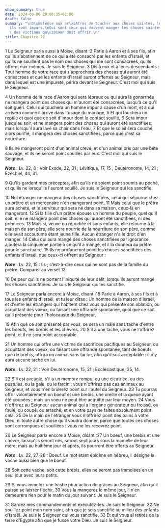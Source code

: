 ```yaml
---
show_summary: true
date: 2024-09-06 20:00:35+02:00
draft: false
summary: "\nD\xE9fense aux pr\xEAtres de toucher aux choses saintes, lorsqu\u2019\
  ils sont impurs.\nQui sont ceux qui doivent manger les choses saintes.\nQualit\xE9\
  \ des victimes qu\u2019on doit offrir.\n"
title: Chapitre 22
---
```





1 Le Seigneur parla aussi à Moïse, disant :2 Parle à Aaron et à ses fils, afin qu'ils s'abstiennent de ce qui a été consacré par les enfants d'Israël, et qu'ils ne souillent pas le nom des choses qui me sont consacrées, qu'ils offrent eux-mêmes. Je suis le Seigneur. 3 Dis à eux et à leurs descendants : Tout homme de votre race qui s'approchera des choses qui auront été consacrées et que les enfants d'Israël auront offertes au Seigneur, mais dans lequel est une impureté, périra devant le Seigneur. C'est moi qui suis le Seigneur.


4 Un homme de la race d'Aaron qui sera lépreux ou qui aura la gonorrhée ne mangera point des choses qui m'auront été consacrées, jusqu'à ce qu'il soit guéri. Celui qui touchera un homme impur à cause d'un mort, et à qui arrivera comme il arrive dans l'usage du mariage, 5 Et qui touchera un reptile et quoi que ce soit d'impur dont le contact souille, 6 Sera impur jusqu'au soir, et ne mangera point des choses qui auront été sanctifiées; mais lorsqu'il aura lavé sa chair dans l'eau, 7 Et que le soleil sera couché, alors purifié, il mangera des choses sanctifiées, parce que c'est sa nourriture.


8 Ils ne mangeront point d'un animal crevé, et d'un animal pris par une bête sauvage, et ils ne seront point souillés par eux. C'est moi qui suis le Seigneur.

***Note*** :  Lv. 22, 8 : Voir Exode, 22, 31 ; Lévitique, 17, 15 ; Deutéronome, 14, 21 ; Ezéchiel, 44, 31.


9 Qu'ils gardent mes préceptes, afin qu'ils ne soient point soumis au péché, et qu'ils ne lorsqu'ils l'auront souillé. Je suis le Seigneur qui les sanctifie.


10 Nul étranger ne mangera des choses sanctifiées, celui qui séjourne chez un prêtre et un mercenaire n'en mangeront point. 11 Mais celui que le prêtre aura acheté, et le serviteur qui sera né dans sa maison, ceux-là en mangeront. 12 Si la fille d'un prêtre épouse un homme du peuple, quel qu'il soit, elle ne mangera point des choses qui auront été sanctifiées, ni des prémices. 13 Mais si, veuve ou répudiée et sans enfants, elle retourne à la maison de son père, elle sera nourrie de la nourriture de son père, comme elle avait accoutumé étant jeune fille. Aucun étranger n'a le droit d'en manger. 14 Celui qui aura mangé des choses sanctifiées par ignorance, ajoutera la cinquième partie à ce qu'il a mangé, et il la donnera au prêtre pour le sanctuaire. 15 Ils ne profaneront point les choses sanctifiées des enfants d'Israël, que ceux-ci offrent au Seigneur :

***Note*** :  Lv. 22, 15 : Ils ; c’est-à-dire ceux qui ne sont pas de la famille du prêtre. Comparer au verset 13.

16 De peur qu'ils ne portent l'iniquité de leur délit, lorsqu'ils auront mangé les choses sanctifiées. Je suis le Seigneur qui les sanctifie.


17 Le Seigneur parla encore à Moïse, disant :18 Parle à Aaron, à ses fils et à tous les enfants d'Israël, et tu leur diras : Un homme de la maison d'Israël, et d'entre les étrangers qui habitent chez vous qui présente son oblation, ou acquittant des voeux, ou faisant une offrande spontanée, quoi que ce soit qu'il présente pour l'holocauste du Seigneur,


19 Afin que ce soit présenté par vous, ce sera un mâle sans tache d'entre les boeufs, les brebis et les chèvres. 20 S'il a une tache, vous ne l'offrirez point, et il ne sera point acceptable.


21 Un homme qui offre une victime de sacrifices pacifiques au Seigneur, ou acquittant des voeux, ou faisant une offrande spontanée, tant de boeufs que de brebis, offrira un animal sans tache, afin qu'il soit acceptable : il n'y aura aucune tache en lui.

***Note*** :  Lv. 22, 21 : Voir Deutéronome, 15, 21 ; Ecclésiastique, 35, 14.

22 S'il est aveugle, s'il a un membre rompu, ou une cicatrice, ou des pustules, ou la gale, ou le farcin : vous n'offrirez pas ces animaux au Seigneur, et vous n'en brûlerez point sur l'autel du Seigneur. 23 Tu pourras offrir volontairement un boeuf et une brebis, une oreille et la queue ayant été coupées ; mais un voeu ne peut être acquitté par leur moyen. 24 Vous n'offrirez au Seigneur aucun animal qui a l'organe générateur ou froissé, ou foulé, ou coupé, ou arraché; et en votre pays ne faites absolument point cela. 25 De la main de l'étranger vous n'offrirez point des pains à votre Dieu, ni toute autre chose qu'il voudra donner, parce que toutes ces choses sont corrompues et souillées : vous ne les recevrez point.


26 Le Seigneur parla encore à Moïse, disant :27 Un boeuf, une brebis et une chèvre, lorsqu'ils seront nés, seront sept jours sous la mamelle de leur mère; mais au huitième jour et après, ils pourront être offerts au Seigneur.

***Note*** :  Lv. 22, 27-28 : Boeuf. Le mot étant épicène en hébreu, il désigne la vache aussi bien que le boeuf.


28 Soit cette vache, soit cette brebis, elles ne seront pas immolées en un seul jour avec leurs petits.


29 Si vous immolez une hostie pour action de grâces au Seigneur, afin qu'il puisse se laisser fléchir, 30 Vous la mangerez le même jour, il n'en demeurera rien pour le matin du jour suivant. Je suis le Seigneur.


31 Gardez mes commandements et exécutez-les. Je suis le Seigneur. 32 Ne souillez point mon nom saint, afin que je sois sanctifié au milieu des enfants d'Israël. Je suis le Seigneur qui vous sanctifie, 33 Et qui vous ai retirés de la terre d'Egypte afin que je fusse votre Dieu. Je suis le Seigneur.

